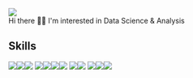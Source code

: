 <a href="mailto:nsce9806q@gmail.com"><img src="https://img.shields.io/badge/Gmail-d14836?style=flat-square&logo=Gmail&logoColor=white&link=nsce9806q@gmail.com"/></a><br>
Hi there 👋🏻 
I'm interested in Data Science & Analysis

## Skills
<img src="https://img.shields.io/badge/C/C++-00599C?style=flat-square&logo=C&logoColor=white"/><img src="https://img.shields.io/badge/Javascript-F7DF1E?style=flat-square&logo=javascript&logoColor=white"/><img src="https://img.shields.io/badge/Python-3776AB?style=flat-square&logo=python&logoColor=white"/>
<img src="https://img.shields.io/badge/Node.js-339933?style=flat-square&logo=Node.js&logoColor=white"/><img src="https://img.shields.io/badge/FastAPI-009688?style=flat-square&logo=FastAPI&logoColor=white"/><img src="https://img.shields.io/badge/MySQL-4479A1?style=flat-square&logo=MySQL&logoColor=white"/><img src="https://img.shields.io/badge/Redis-DC382D?style=flat-square&logo=Redis&logoColor=white"/>
<img src="https://img.shields.io/badge/Vue.js-4FC08D?style=flat-square&logo=Vue.js&logoColor=white"/><img src="https://img.shields.io/badge/React-61DAFB?style=flat-square&logo=React&logoColor=white"/>
<img src="https://img.shields.io/badge/TensorFlow-FF6F00?style=flat-square&logo=TensorFlow&logoColor=white"/><img src="https://img.shields.io/badge/Keras-D00000?style=flat-square&logo=Keras&logoColor=white"/><img src="https://img.shields.io/badge/Selenium-43B02A?style=flat-square&logo=Selenium&logoColor=white"/>
